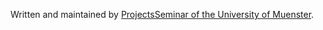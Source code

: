
Written and maintained by
[ProjectsSeminar of the University of Muenster](https://github.com/pssl16).
